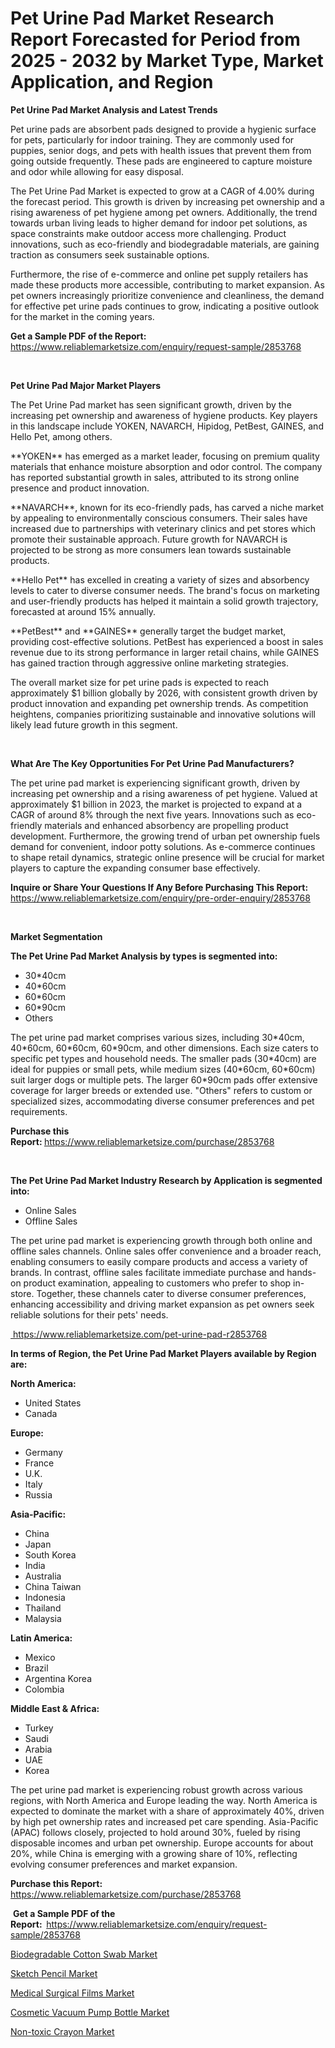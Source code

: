 <p><h1>Pet Urine Pad Market Research Report Forecasted for Period from 2025 -  2032 by Market Type, Market Application, and Region</h1></p><p><strong>Pet Urine Pad Market Analysis and Latest Trends</strong></p>
<p><p>Pet urine pads are absorbent pads designed to provide a hygienic surface for pets, particularly for indoor training. They are commonly used for puppies, senior dogs, and pets with health issues that prevent them from going outside frequently. These pads are engineered to capture moisture and odor while allowing for easy disposal.</p><p>The Pet Urine Pad Market is expected to grow at a CAGR of 4.00% during the forecast period. This growth is driven by increasing pet ownership and a rising awareness of pet hygiene among pet owners. Additionally, the trend towards urban living leads to higher demand for indoor pet solutions, as space constraints make outdoor access more challenging. Product innovations, such as eco-friendly and biodegradable materials, are gaining traction as consumers seek sustainable options. </p><p>Furthermore, the rise of e-commerce and online pet supply retailers has made these products more accessible, contributing to market expansion. As pet owners increasingly prioritize convenience and cleanliness, the demand for effective pet urine pads continues to grow, indicating a positive outlook for the market in the coming years.</p></p>
<p><strong>Get a Sample PDF of the Report:&nbsp;</strong> <a href="https://www.reliablemarketsize.com/enquiry/request-sample/2853768?utm_campaign=2115&utm_medium=2&utm_source=Github&utm_content=ia&utm_term=12032025&utm_id=pet-urine-pad">https://www.reliablemarketsize.com/enquiry/request-sample/2853768</a></p>
<p>&nbsp;</p>
<p><strong>Pet Urine Pad Major Market Players</strong></p>
<p><p>The Pet Urine Pad market has seen significant growth, driven by the increasing pet ownership and awareness of hygiene products. Key players in this landscape include YOKEN, NAVARCH, Hipidog, PetBest, GAINES, and Hello Pet, among others. </p><p>**YOKEN** has emerged as a market leader, focusing on premium quality materials that enhance moisture absorption and odor control. The company has reported substantial growth in sales, attributed to its strong online presence and product innovation.</p><p>**NAVARCH**, known for its eco-friendly pads, has carved a niche market by appealing to environmentally conscious consumers. Their sales have increased due to partnerships with veterinary clinics and pet stores which promote their sustainable approach. Future growth for NAVARCH is projected to be strong as more consumers lean towards sustainable products.</p><p>**Hello Pet** has excelled in creating a variety of sizes and absorbency levels to cater to diverse consumer needs. The brand's focus on marketing and user-friendly products has helped it maintain a solid growth trajectory, forecasted at around 15% annually.</p><p>**PetBest** and **GAINES** generally target the budget market, providing cost-effective solutions. PetBest has experienced a boost in sales revenue due to its strong performance in larger retail chains, while GAINES has gained traction through aggressive online marketing strategies.</p><p>The overall market size for pet urine pads is expected to reach approximately $1 billion globally by 2026, with consistent growth driven by product innovation and expanding pet ownership trends. As competition heightens, companies prioritizing sustainable and innovative solutions will likely lead future growth in this segment. </p></p>
<p>&nbsp;</p>
<p><strong>What Are The Key Opportunities For Pet Urine Pad Manufacturers?</strong></p>
<p><p>The pet urine pad market is experiencing significant growth, driven by increasing pet ownership and a rising awareness of pet hygiene. Valued at approximately $1 billion in 2023, the market is projected to expand at a CAGR of around 8% through the next five years. Innovations such as eco-friendly materials and enhanced absorbency are propelling product development. Furthermore, the growing trend of urban pet ownership fuels demand for convenient, indoor potty solutions. As e-commerce continues to shape retail dynamics, strategic online presence will be crucial for market players to capture the expanding consumer base effectively.</p></p>
<p><strong>Inquire or Share Your Questions If Any Before Purchasing This Report:</strong> <a href="https://www.reliablemarketsize.com/enquiry/pre-order-enquiry/2853768?utm_campaign=2115&utm_medium=2&utm_source=Github&utm_content=ia&utm_term=12032025&utm_id=pet-urine-pad">https://www.reliablemarketsize.com/enquiry/pre-order-enquiry/2853768</a></p>
<p>&nbsp;</p>
<p><strong>Market Segmentation</strong></p>
<p><strong>The Pet Urine Pad Market Analysis by types is segmented into:</strong></p>
<p><ul><li>30*40cm</li><li>40*60cm</li><li>60*60cm</li><li>60*90cm</li><li>Others</li></ul></p>
<p><p>The pet urine pad market comprises various sizes, including 30*40cm, 40*60cm, 60*60cm, 60*90cm, and other dimensions. Each size caters to specific pet types and household needs. The smaller pads (30*40cm) are ideal for puppies or small pets, while medium sizes (40*60cm, 60*60cm) suit larger dogs or multiple pets. The larger 60*90cm pads offer extensive coverage for larger breeds or extended use. "Others" refers to custom or specialized sizes, accommodating diverse consumer preferences and pet requirements.</p></p>
<p><strong>Purchase this Report:&nbsp;</strong><a href="https://www.reliablemarketsize.com/purchase/2853768?utm_campaign=2115&utm_medium=2&utm_source=Github&utm_content=ia&utm_term=12032025&utm_id=pet-urine-pad">https://www.reliablemarketsize.com/purchase/2853768</a></p>
<p>&nbsp;</p>
<p><strong>The Pet Urine Pad Market Industry Research by Application is segmented into:</strong></p>
<p><ul><li>Online Sales</li><li>Offline Sales</li></ul></p>
<p><p>The pet urine pad market is experiencing growth through both online and offline sales channels. Online sales offer convenience and a broader reach, enabling consumers to easily compare products and access a variety of brands. In contrast, offline sales facilitate immediate purchase and hands-on product examination, appealing to customers who prefer to shop in-store. Together, these channels cater to diverse consumer preferences, enhancing accessibility and driving market expansion as pet owners seek reliable solutions for their pets' needs.</p></p>
<p><a href="https://www.reliablemarketsize.com/pet-urine-pad-r2853768?utm_campaign=2115&utm_medium=2&utm_source=Github&utm_content=ia&utm_term=12032025&utm_id=pet-urine-pad">&nbsp;https://www.reliablemarketsize.com/pet-urine-pad-r2853768</a></p>
<p><strong>In terms of Region, the Pet Urine Pad Market Players available by Region are:</strong></p>
<p>
    <p> <strong> North America: </strong>
        <ul>
            <li>United States</li>
            <li>Canada</li>
        </ul>
        </p> 
    <p> <strong> Europe: </strong>
        <ul>
            <li>Germany</li>
            <li>France</li>
            <li>U.K.</li>
            <li>Italy</li>
            <li>Russia</li>
        </ul>
        </p> 
    <p> <strong> Asia-Pacific: </strong>
        <ul>
            <li>China</li>
            <li>Japan</li>
            <li>South Korea</li>
            <li>India</li>
            <li>Australia</li>
            <li>China Taiwan</li>
            <li>Indonesia</li>
            <li>Thailand</li>
            <li>Malaysia</li>
        </ul>
        </p> 
    <p> <strong> Latin America: </strong>
        <ul>
            <li>Mexico</li>
            <li>Brazil</li>
            <li>Argentina Korea</li>
            <li>Colombia</li>
        </ul>
        </p> 
    <p> <strong> Middle East & Africa: </strong>
        <ul>
            <li>Turkey</li>
            <li>Saudi</li>
            <li>Arabia</li>
            <li>UAE</li>
            <li>Korea</li>
        </ul>
    </p>
    </p>
<p><p>The pet urine pad market is experiencing robust growth across various regions, with North America and Europe leading the way. North America is expected to dominate the market with a share of approximately 40%, driven by high pet ownership rates and increased pet care spending. Asia-Pacific (APAC) follows closely, projected to hold around 30%, fueled by rising disposable incomes and urban pet ownership. Europe accounts for about 20%, while China is emerging with a growing share of 10%, reflecting evolving consumer preferences and market expansion.</p></p>
<p><strong>Purchase this Report: </strong><a href="https://www.reliablemarketsize.com/purchase/2853768?utm_campaign=2115&utm_medium=2&utm_source=Github&utm_content=ia&utm_term=12032025&utm_id=pet-urine-pad">https://www.reliablemarketsize.com/purchase/2853768</a></p>
<p>&nbsp;<strong>Get a Sample PDF of the Report:&nbsp;&nbsp;</strong><a href="https://www.reliablemarketsize.com/enquiry/request-sample/2853768?utm_campaign=2115&utm_medium=2&utm_source=Github&utm_content=ia&utm_term=12032025&utm_id=pet-urine-pad">https://www.reliablemarketsize.com/enquiry/request-sample/2853768</a></p>
<p><strong></strong></p>
<p><p><a href="https://github.com/jaquelynhasenaue8/Market-Research-Report-List-1/blob/main/biodegradable-cotton-swab-market.md?utm_campaign=2115&utm_medium=2&utm_source=Github&utm_content=ia&utm_term=12032025&utm_id=pet-urine-pad">Biodegradable Cotton Swab Market</a></p><p><a href="https://github.com/AlisaRowe24/Market-Research-Report-List-1/blob/main/sketch-pencil-market.md?utm_campaign=2115&utm_medium=2&utm_source=Github&utm_content=ia&utm_term=12032025&utm_id=pet-urine-pad">Sketch Pencil Market</a></p><p><a href="https://github.com/arvelm4nthig/Market-Research-Report-List-1/blob/main/medical-surgical-films-market.md?utm_campaign=2115&utm_medium=2&utm_source=Github&utm_content=ia&utm_term=12032025&utm_id=pet-urine-pad">Medical Surgical Films Market</a></p><p><a href="https://github.com/xanaanenkaly/Market-Research-Report-List-1/blob/main/cosmetic-vacuum-pump-bottle-market.md?utm_campaign=2115&utm_medium=2&utm_source=Github&utm_content=ia&utm_term=12032025&utm_id=pet-urine-pad">Cosmetic Vacuum Pump Bottle Market</a></p><p><a href="https://github.com/HobertDavis43/Market-Research-Report-List-1/blob/main/non-toxic-crayon-market.md?utm_campaign=2115&utm_medium=2&utm_source=Github&utm_content=ia&utm_term=12032025&utm_id=pet-urine-pad">Non-toxic Crayon Market</a></p></p>